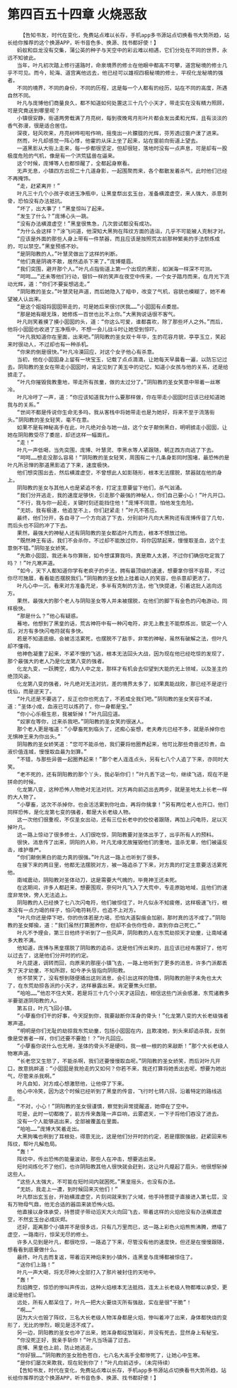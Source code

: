 # 第四百五十四章 火烧恶敌
        【告知书友，时代在变化，免费站点难以长存，手机app多书源站点切换看书大势所趋，站长给你推荐的这个换源APP，听书音色多、换源、找书都好使！】
       蚂蚁和巨龙没有交集，蒲公英的种子与天空中的彩云难以相遇，它们分处在不同的世界，永远不知彼此。
       当年，叶凡初次踏上修行道路时，命泉境界的修士在他眼中都高不可攀，道宫秘境的修士几乎不可见。而今，轮海、道宫离他远去，他已经可以雄视四极秘境的修士，平视化龙秘境的强者。
       不同的境界，不同的身份，不同的历程，这是每一个人都有的经历，站在不同的高度，所遇自然不同。
       叶凡与庞博他们商量良久，都不知道如何处置这三十几个小天才，带走实在没有精力照顾，可是究竟送到哪里呢？
       小镇很安静，街道两旁载满了月亮树，每到夜晚弯月形叶片都会发出柔和光辉，且有淡淡的香气弥漫，很是适合居住。
       深夜，轻风吹来，月亮树哗啦啦作响，摇曳出一片朦胧的光辉，芬芳透过窗户漾了进来。
       然而，叶凡却感觉一阵心悸，他霍的从床上坐了起来，站在窗前向街道上望去。
       一道黑影从大街上走来，每一步都很坚定，但却很轻，落地时没有一点声息，可是却有一股极度危险的气机，像是有一个洪荒猛兽在逼来。
       这个时候，庞博等人也都惊醒了，全都起身察看。
       无声无息，小镇四方出现二十几道身影，一起围聚而来，各个都散发着杀气，此时他们已经不再掩饰。
       “走，赶紧离开！”
       叶凡三十几个小孩子收进玉净瓶中，让黑皇祭出玄玉台，准备横渡虚空，来人强大，杀意刺骨，恐怕没有办法抵抗。
       “坏了，出大事了！”黑皇惊叫了起来。
       “发生了什么？”庞博心头一跳。
       “没有办法横渡虚空！”黑皇很焦急，几次尝试都没有成功。
       “为什么会这样？”涂飞问道，他深知大黑狗在阵纹方面的造诣，几乎不可能被人克制才对。
       “应该是外面的那些人身上带有一件禁器，而且应该是按照荒古前那种繁奥的手法祭炼成的，可以禁空。”黑皇预感不妙。
       “是阴阳教的人。”叶慧灵做出了这样的判断。
       “他们真是阴魂不散，居然追杀下来了。”庞博蹙眉。
       “我们突围，避开那个人。”叶凡点指街道上第一个出现的黑影，如渊海一样深不可测。
       “呵呵……”还未等他们行动，银铃一样的笑声在夜空中传来，一个女子踏月而来，在月光下流动光辉，道：“你们不要妄想逃走。”
       “阴阳教的圣女。”叶慧灵轻声道，而后她隐入了暗中，改变了气机，容貌也模糊了，她不希望被人认出来。
       “是这个姐姐将囡囡带走的，可是她后来很讨厌我……”小囡囡有点委屈。
       “那是她有眼无珠，她修炼一百世也比不上你。”大黑狗说话很不客气。
       叶凡则笑着摸了摸小囡囡的头，道：“你这么可爱，谁都喜欢，除了那些坏人之外。”而后，他将小囡囡也收进了玉净瓶中，不想一会儿战斗时让她受到惊吓。
       “叶凡我知道你在里面，出来吧。”阴阳教的圣女双十年华，生的花容月貌，亭亭玉立，笑起来时很动人，不过却也有一种杀机。
       “你来的倒是很快。”叶凡冷漠回应，对这个女子他心有杀意。
       当初，他在小囡囡身上留有一块宝玉，记载了点点滴滴，让她每天早晨看一遍，以防忘记过去。阴阳教的圣女在带走小囡囡时，肯定见到了美玉中的记忆，知道小女孩与他的关系，还是给掳走了。
       “叶凡你摧毁我教重地，带走所有孩童，做的太过分了。”阴阳教的圣女笑意中带着一丝寒冷。
       叶凡冷哼了一声，道：“你应该知道我为什么要那样做，你在带走小囡囡时应该已经知道她我与的关系。”
       “世间不都是传说你生命无多吗，我从客栈中将她带走也是为她好，将来不至于流落街头。”阴阳教的圣女轻笑，毫不在意。
       如果不是有神秘高手在此，叶凡绝对会与她一战，这个女子颠倒黑白，明明掳走小囡囡，让她在阴阳教受尽了委屈，却还这样一幅面孔。
       “走！”
       叶凡一声低喝，当先突围，庞博、叶慧灵、李黑水等人紧跟随，朝正西方向逃了下去。
       “呵呵……想走没那么容易！”阴阳教的圣女轻笑，周围有二十几条身影同时围堵，最恐怖的是叶凡所忌惮的那道黑影追了下来，速度极快。
       他们想突围出去，然后横渡虚空，不曾想此人如影随形，根本无法摆脱，禁器就在他的身上。
       阴阳教的圣女与其他人也是紧追不舍，打定主意要留下他们，杀气汹涌。
       “我们分开逃走，我的速度足够快，引走那个最强的神秘人，你们自己要小心！”叶凡开口。
       “不行，我与你一起走，关键时刻还能挡住他！”庞博不同意，怕他发生危险。
       “无妨，我有极速，他追至不上，你们赶紧走！”叶凡不答应。
       最终，他们分开，各自寻了一个方向逃了下去，分别前叶凡向大黑狗还有庞博传音了几句，而后头也不回的冲了下去。
       果然，最强大的神秘人还有阴阳教的圣女都追叶凡而去，根本不想放过他。
       “既然神王有话，我们不会杀你，不过却不能放过你，将你囚禁起来，慢慢取圣血，这个主意倒不错。”阴阳圣女娇笑。
       “先欺小囡囡，我还未与你算账，如今想谋算我吗，真是欺人太甚，不过你们确信吃定我了吗？！”叶凡寒声道。
       “如今，天下人都知道你学有老疯子的步法，拥有最顶级的速速，想要拿你很不容易，不过你尽可施展，看看能否摆脱我们。”阴阳教的圣女脸上挂着动人的笑容，但杀意却更浓了。
       叶凡心中一沉，看来对方准备充足，多半有克制的方法，他飞快提速，引着这批人逃向远方。
       果然，最强大的那个老人与阴阳圣女等人并未被摆脱，在他们的脚下有金色的闪电游动，同样极快。
       “那是什么？”他心有疑惑。
       蓦地，他想到了黑皇的话，荒古神符中有一种闪电符，非无上教主不能祭炼出，锁定一个人后，对方有多快闪电符就有多快。
       若是不知道底细，会被活活累死，也摆脱不了敌手，非常的神秘，虽然有破解之法，但叶凡却不懂得。
       他神色凝重了起来，不紧不慢的飞逃，根本无法回头大战，因为现在他已经吃惊的发现了，那个最强大的老人乃是化龙第八变的强者。
       化龙九变，一跃腾空，成为人中之龙，那样才有机会去仰望到大能的无上领域，以及圣主的绝顶风姿。
       化龙第八变的强者，叶凡绝对无法对抗，差的境界太多了，如果真能战败，那已经不是逆行伐仙，而是逆天了。
       “叶凡还是不要逃了，反正也你也死去了，不若成全我们吧。”阴阳教的圣女笑容不减，道：“圣体小成，血液已可以炼药了，你一身都是宝。”
       “你小心乐极生悲，我被斩掉！”叶凡回应道。
       “奴家在等你，过来杀我吧。”阴阳教的圣女笑的很迷人。
       那个老人更是嗤道：“小孽畜死到临头了，还痴心妄想，老夫寿元已经不多，就是杀掉你也无惧神王来为你出头。”
       阴阳教的圣女娇笑道：“您可不能杀他，我们要将他圈养起来，他可比那些奇兽还珍贵，血液价值连城，慢慢取血最为划算。”
       “不错，与那些异兽一起圈养起来！”那个老人连连点头，另有七八个人追了下来，亦同时大笑。
       “老不死的，还有阴阳教的那个丫头，我必斩你们！”叶凡丢下这一句，继续飞逃，现在不是拼命的时候。
       化龙第八变，这种恐怖人物绝对无法对抗，对方再向前迈出去两步，就是圣地太上长老一样的大人物了。
       “小孽畜，这次不杀掉你，也会活活累到你吐血，再将你擒拿！”另有两位老人也开口，他们同样恐怖，是化龙第七变的强者，都是大长老级人物。
       这一次他们很重视，不仅圣女出动，还有三位长老中的佼佼者跟随，再加上闪电符，足以灭掉叶凡。
       这一路上惊动了很多修士，人们很吃惊，阴阳教要对圣体出手了，出乎所有人的预料。
       很快，消息传了出来，阴阳的人称，叶凡无缘无故摧毁他们的重地，滥杀无辜，他们被逼反击，维护尊严。
       “你们颠倒黑白的能力真的很强。”叶凡这一路上也听到了很多。
       在接下来的两日里，他都无法摆脱对方，被一路追杀了下来，对方真的打定主意要活活累死他。
       南域震动，阴阳教对圣体动刀，这是需要大气魄的，毕竟神王还未死。
       在这期间，许多人都赶来，想要围观，奈何叶凡飞入了大荒中，专走原始地域，且他们的速度非常快，旁人无法追上。
       阴阳教的人已经换了七八次闪电符，他们被惊住了，叶凡似永不知疲倦，这样极速飞行，根本没有一点力竭的样子，怕闪电符耗尽，也追不上对方。
       “叶凡你还是停下吧，你的伤体若是力竭，恐怕大道裂痕会加剧，那时真的活不成了。”阴阳教的圣女揶揄，道：“我们虽然打算圈养你，但却不会伤你性命，直到你自己死亡。”
       叶凡不予理会，第三日他终于听到了一些风声，阴阳教的人在东荒劫掠天才幼童，让南域诸多大教不满。
       他知道，庞博与黑皇摆脱了阴阳教的追杀，这是他们传出来的，且应该已经布置好了，他可以过去了，这是他们分开时的约定。
       叶凡提速，调转而回，向原来的那座小镇飞去，一路上他听到了更多的消息，许多门派都丢失了天才幼童，不知所踪，如今矛头皆指向阴阳教。
       他不禁笑了，没有想到随便捅出这则消息，会引出这样的隐情，阴阳教的胆子未免也太大了，在东荒劫掠各派的小天才，这样暴露出来，肯定要焦头烂额。
       “哈哈……”他忍不住大笑，若是将三十几个小天才送回去，相信这些门派会感激，东荒诸教多半要驱逐阴阳教的人。
       第五日，叶凡飞回小镇。
       “小孽畜你们干的好事，今天捉到你，我要敲断你浑身的骨头！”化龙第八变的大长老级强者寒声道。
       “明明是你们无耻的劫掠我东荒幼童，包括小囡囡在内，且欺凌她，到头来却追杀我，反倒像是受害者一样，你们还要不要脸！？”叶凡回应。
       “小孽畜你说什么也无用，圣体的骨头不是硬吗，我一根一根的的来敲断！”那个大长老级人物寒声道。
       “长老您又生怒了，不能杀啊，我们还要慢慢取血呢。”阴阳教的圣女娇笑，而后对叶凡开口，故意挑衅道：“小囡囡是我抢走的又如何？你若不来，我还打算将她丢出去呢，想要为她出气，尽管来杀我啊。”
       叶凡自知，对方成心想激怒他，让他停了下来。
       他心中冷笑，因为这个时候已经听到了黑皇的传音，飞行时七转八拐，沿着特定的路线逃走。
       “不对，小心！”阴阳教的圣女很谨慎，察觉到异常提醒道，她停在了空中。
       可是，此时一切都晚了，前方传来轰隆一声巨响，云雾遮天，一下子将他们吞没了进去。
       没有一个人能够逃出来，全部被覆盖在里面。
       “哈哈……”庞博大笑着走出。
       大黑狗嘴也咧到了耳根处，得意无比，这是他们分开时的约定，若是摆脱强敌，赶紧回来布阵纹，帮叶凡解危局。
       “轰！”
       阵纹中，传出恐怖的能量波动，那些人在冲击，想要逃出来。
       短时间炼化不了他们，也许阴阳教其他人很快就会赶到，这让叶凡蹙起了眉头，他很想斩掉这些人。
       “这些人太强大，不可能在短时间内就困死。”黑皇摇头，也没有办法。
       “无妨，我走上一遭，到时候回来灭他们！”
       叶凡祭出玄玉台，开始横渡虚空，片刻间就来到了火域，他手持菩提子直接进入第七层，没有万物母气鼎，他无合适的器皿来装恐怖火焰。
       他直接以身体承受，持菩提子带动滔天大火向回飞去，带着这样的火焰他没有办法横渡虚空，不然玄玉台必成灰烬。
       还好，距离那个小镇并不是很多远，只有几万里而已，这一路上彩色火焰熊熊沸腾，燃塌了虚空，一路南行，惊呆无尽的修士。
       许多人见到是叶凡，都很吃惊，一路追了下来，尽管没有他的速度快，但还是在慢慢跟随，想看看到底要做什么。
       最终，叶凡去而复返，带着滔天神焰来到小镇外，连黑皇与庞博都被惊住了。
       “送你们上路！”
       叶凡一声大喝，将无尽神火全部打入了那片被封住的天地中。
       “轰！”
       烈焰腾空，惊恐的惨叫声传出，这种火焰根本无法抵挡，连太上长老级人物都难以承受，更遑论是他们。
       远处，所有人都呆住了，叶凡一把大火要烧灭所有强敌，实在是很“干脆”！
       “啊……”
       因为大火也毁了阵纹，三名大长老级人物浑身都是火焰，惨叫着冲了出来，身体都快烧的变形了，无比的惨烈，眼见是活不成了。
       另一边，阴阳教的圣女也冲了出来，她浑身都绽放瑞彩，并没有死去，显然身上有秘宝。
       “你没死正好，我亲手斩你！”叶凡当场逼了过去。
       庞博、黑皇也上前，防止她逃走。
       “你好狠……”阴阳教的圣女脸色苍白，七八名大高手全都惨死了，让她心中生寒。
       “是你们屡次来欺我，现在轮到你了！”叶凡向前迈步。（未完待续）
       【告知书友，时代在变化，免费站点难以长存，手机app多书源站点切换看书大势所趋，站长给你推荐的这个换源APP，听书音色多、换源、找书都好使！】